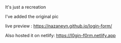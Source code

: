 It's just a recreation 

I've added the original pic 



live preview : https://nazaneyn.github.io/login-form/

Also hosted it on netlify: https://l0gin-f0rm.netlify.app
